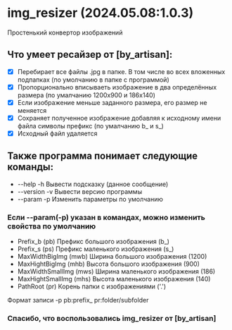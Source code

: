 # img_resizer (2024.05.08:1.0.3)
Простенький конвертор изображений

## Что умеет ресайзер от [by_artisan]:

* [x] Перебирает все файлы .jpg в папке. В том числе во всех вложенных подпапках (по умолчанию в папке с программой)
* [x] Пропорционально вписываеть изображение в два определённых размера (по умалчанию 1200x900 и 186x140)
* [x] Если изображение меньше заданного размера, его размер не меняется
* [x] Сохраняет полученное изображение добавляя к исходному имени файла символы префикс (по умалчанию b_ и s_)
* [x] Исходный файл удаляется

## Также программа понимает следующие команды:
* --help -h       Вывести подсказку (данное сообщение)
* --version -v    Вывести версию программы
* --param -p      Изменить параметры по умолчанию

### Если --param(-p) указан в командах, можно изменить свойства по умолчанию
* Prefix_b (pb)           Префикс большого изображения    (b_)
* Prefix_s (ps)           Префикс маленького изображения  (s_)
* MaxWidthBigImg (mwb)    Ширина большого изображения     (1200)
* MaxHightBigImg (mhb)    Высота большого изображения     (900)
* MaxWidthSmallImg (mws)  Ширина маленького изображения   (186)
* MaxHightSmallImg (mhs)  Высота маленького изображения   (140)
* PathRoot (pr)           Корень папки с изображениями    ('.')

Формат записи -p pb:prefix_ pr:folder/subfolder
 
### Спасибо, что воспользовались img_resizer от [by_artisan]